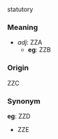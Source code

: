 statutory
### Meaning
+ _adj_: ZZA
    + __eg__: ZZB

### Origin

ZZC

### Synonym

__eg__: ZZD

+ ZZE


